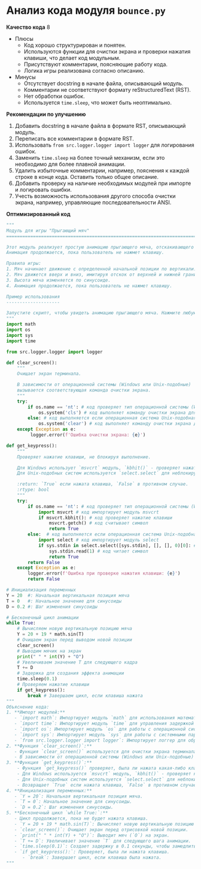 # Анализ кода модуля `bounce.py`

**Качество кода**
8
-  Плюсы
    - Код хорошо структурирован и понятен.
    - Используются функции для очистки экрана и проверки нажатия клавиши, что делает код модульным.
    - Присутствуют комментарии, поясняющие работу кода.
    - Логика игры реализована согласно описанию.
-  Минусы
    - Отсутствует docstring в начале файла, описывающий модуль.
    - Комментарии не соответствуют формату reStructuredText (RST).
    - Нет обработки ошибок.
    - Используется `time.sleep`, что может быть неоптимально.

**Рекомендации по улучшению**
1.  Добавить docstring в начале файла в формате RST, описывающий модуль.
2.  Переписать все комментарии в формате RST.
3.  Использовать `from src.logger.logger import logger` для логирования ошибок.
4.  Заменить `time.sleep` на более точный механизм, если это необходимо для более плавной анимации.
5.  Удалить избыточные комментарии, например, пояснения к каждой строке в конце кода. Оставить только общее описание.
6.  Добавить проверку на наличие необходимых модулей при импорте и логировать ошибки.
7.  Учесть возможность использования другого способа очистки экрана, например, управляющие последовательности ANSI.

**Оптимизированный код**
```python
"""
Модуль для игры "Прыгающий мяч"
=========================================================================================

Этот модуль реализует простую анимацию прыгающего мяча, отскакивающего от верхней и нижней границ экрана.
Анимация продолжается, пока пользователь не нажмет клавишу.

Правила игры:
1. Мяч начинает движение с определенной начальной позиции по вертикали.
2. Мяч движется вверх и вниз, имитируя отскок от верхней и нижней границ экрана.
3. Высота мяча изменяется по синусоиде.
4. Анимация продолжается, пока пользователь не нажмет клавишу.

Пример использования
--------------------

Запустите скрипт, чтобы увидеть анимацию прыгающего мяча. Нажмите любую клавишу, чтобы остановить анимацию.
"""
import math
import os
import sys
import time

from src.logger.logger import logger

def clear_screen():
    """
    Очищает экран терминала.

    В зависимости от операционной системы (Windows или Unix-подобные)
    вызывается соответствующая команда очистки экрана.
    """
    try:
        if os.name == 'nt': # код проверяет тип операционной системы (Windows)
            os.system('cls') # код выполняет команду очистки экрана для Windows
        else: # код выполняется если операционная система Unix-подобная
            os.system('clear') # код выполняет команду очистки экрана для Unix-подобных систем
    except Exception as e:
         logger.error(f'Ошибка очистки экрана: {e}')

def get_keypress():
    """
    Проверяет нажатие клавиши, не блокируя выполнение.

    Для Windows использует `msvcrt` модуль, `kbhit()` - проверяет нажатие, `getch()` - считывает символ.
    Для Unix-подобных систем используется `select.select` для неблокирующего чтения символа из stdin.

    :return: `True` если нажата клавиша, `False` в противном случае.
    :rtype: bool
    """
    try:
        if os.name == 'nt': # код проверяет тип операционной системы (Windows)
            import msvcrt # код импортирует модуль msvcrt
            if msvcrt.kbhit(): # код проверяет нажатие клавиши
                msvcrt.getch() # код считывает символ
                return True
        else:  # код выполняется если операционная система Unix-подобная
            import select # код импортирует модуль select
            if sys.stdin in select.select([sys.stdin], [], [], 0)[0]: # код проверяет готовность stdin к чтению
                sys.stdin.read(1) # код читает символ
                return True
        return False
    except Exception as e:
        logger.error(f'Ошибка при проверке нажатия клавиши: {e}')
        return False

# Инициализация переменных
Y = 20  #: Начальная вертикальная позиция мяча
T = 0   #: Начальное значение для синусоиды
D = 0.2 #: Шаг изменения синусоиды

# Бесконечный цикл анимации
while True:
    # Вычисляем новую вертикальную позицию мяча
    Y = 20 + 19 * math.sin(T)
    # Очищаем экран перед выводом новой позиции
    clear_screen()
    # Выводим мячик на экран
    print(" " * int(Y) + "O")
    # Увеличиваем значение T для следующего кадра
    T += D
    # Задержка для создания эффекта анимации
    time.sleep(0.1)
    # Проверяем нажатие клавиши
    if get_keypress():
        break # Завершаем цикл, если клавиша нажата
"""
Объяснение кода:
1. **Импорт модулей:**
   - `import math`: Импортирует модуль `math` для использования математической функции `sin`.
   - `import time`: Импортирует модуль `time` для управления задержкой в анимации.
   - `import os`: Импортирует модуль `os` для работы с операционной системой.
   - `import sys`: Импортирует модуль `sys` для работы с системными параметрами.
   - `from src.logger.logger import logger`: Импортирует логгер для обработки ошибок.
2. **Функция `clear_screen()`:**
   - Функция `clear_screen()` используется для очистки экрана терминала.
   - В зависимости от операционной системы (Windows или Unix-подобные) вызывается соответствующая команда очистки экрана.
3. **Функция `get_keypress()`:**
    - Функция `get_keypress()` проверяет, была ли нажата какая-либо клавиша.
    - Для Windows используется `msvcrt` модуль, `kbhit()` - проверяет нажатие, `getch()` - считывает символ.
    - Для Unix-подобных систем используется `select.select` для неблокирующего чтения символа из stdin.
    - Возвращает `True` если нажата клавиша, `False` в противном случае.
4. **Инициализация переменных:**
   - `Y = 20`: Начальная вертикальная позиция мяча.
   - `T = 0`: Начальное значение для синусоиды.
   - `D = 0.2`: Шаг изменения синусоиды.
5. **Бесконечный цикл `while True:`:**
   - Цикл продолжается, пока не будет нажата клавиша.
   - `Y = 20 + 19 * math.sin(T)`: Вычисляет новую вертикальную позицию мяча, используя синусоиду.
   - `clear_screen()`: Очищает экран перед отрисовкой новой позиции.
   - `print(" " * int(Y) + "O")`: Выводит мяч (`O`) на экран.
   - `T += D`: Увеличивает значение `T` для следующего шага анимации.
   - `time.sleep(0.1)`: Создает задержку в 0.1 секунды, чтобы замедлить анимацию.
   - `if get_keypress():`: Проверяет, была ли нажата клавиша.
      - `break`: Завершает цикл, если клавиша была нажата.
"""
```